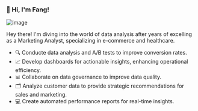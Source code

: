 ### 👋 Hi, I'm Fang!

![image](https://github.com/fangoaish/fangoaish/assets/51399519/42afbd67-0354-41b8-9902-c7325b25f7a8)


Hey there! I'm diving into the world of data analysis after years of excelling as a Marketing Analyst, specializing in e-commerce and healthcare.

- 🔍 Conducte data analysis and A/B tests to improve conversion rates.
- 📈 Develop dashboards for actionable insights, enhancing operational efficiency.
- 📊 Collaborate on data governance to improve data quality.
- 🗂 Analyze customer data to provide strategic recommendations for sales and marketing.
- 💻 Create automated performance reports for real-time insights.




